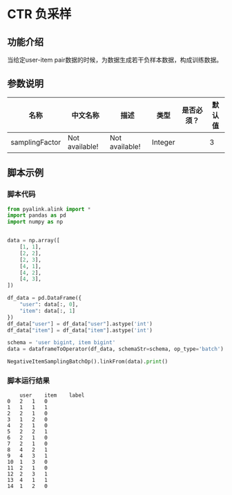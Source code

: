 # CTR 负采样

## 功能介绍
当给定user-item pair数据的时候，为数据生成若干负样本数据，构成训练数据。


## 参数说明

| 名称 | 中文名称 | 描述 | 类型 | 是否必须？ | 默认值 |
| --- | --- | --- | --- | --- | --- |
| samplingFactor | Not available! | Not available! | Integer |  | 3 |

## 脚本示例
### 脚本代码

```python
from pyalink.alink import *
import pandas as pd
import numpy as np


data = np.array([
    [1, 1],
    [2, 2],
    [2, 3],
    [4, 1],
    [4, 2],
    [4, 3],
])

df_data = pd.DataFrame({
    "user": data[:, 0],
    "item": data[:, 1]
})
df_data["user"] = df_data["user"].astype('int')
df_data["item"] = df_data["item"].astype('int')

schema = 'user bigint, item bigint'
data = dataframeToOperator(df_data, schemaStr=schema, op_type='batch')

NegativeItemSamplingBatchOp().linkFrom(data).print()
```

### 脚本运行结果
```
	user	item	label
0	2	1	0
1	1	1	1
2	2	1	0
3	1	2	0
4	2	1	0
5	2	2	1
6	2	1	0
7	2	1	0
8	4	2	1
9	4	3	1
10	1	3	0
11	2	1	0
12	2	3	1
13	4	1	1
14	1	2	0
```
